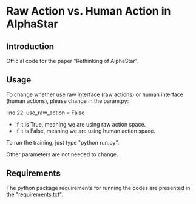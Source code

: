 # Raw Action vs. Human Action in AlphaStar

## Introduction

Official code for the paper "Rethinking of AlphaStar".

## Usage

To change whether use raw interface (raw actions) or human interface (human actions), please change in the param.py:

line 22: use_raw_action = False

* If it is True, meaning we are using raw action space.
* If it is False, meaning we are using human action space.

To run the training, just type "python run.py".

Other parameters are not needed to change.

## Requirements

The python package requirements for running the codes are presented in the "requirements.txt".